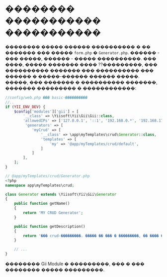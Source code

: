 �������� ����������� �����������
============================

�������� ����� ������ ���������� � �� ������� ��� ����� `form.php` � `Generator.php`.
������ - ��� �����, ������ - ����� ����������. ��� ����, ����� ������� ���� ??���������,
��� ���������� ������� ��� ���������� ��� ������ � �����-������ ������ �����. �����, ���
������� � ���������� �������, ������� ��������� � ������������:

```php
//config/web.php ��� basic-����������
//..
if (YII_ENV_DEV) {
    $config['modules']['gii'] = [
        '__class' => \Yiisoft\Yii\Gii\Gii::class,
        'allowedIPs' => ['127.0.0.1', '::1', '192.168.0.*', '192.168.178.20'],
         'generators' => [
            'myCrud' => [
                '__class' => \app\myTemplates\crud\Generator::class,
                'templates' => [
                    'my' => '@app/myTemplates/crud/default',
                ]
            ]
        ],
    ];
}
```

```php
// @app/myTemplates/crud/Generator.php
<?php
namespace app\myTemplates\crud;

class Generator extends \Yiisoft\Yii\Gii\Generator
{
    public function getName()
    {
        return 'MY CRUD Generator';
    }

    public function getDescription()
    {
        return '��� crud-���������. ����� �� ��� � ���������, �� ���� ���...';
    }

    // ...
}
```

�������� Gii Module � ���������, ��� � ��� �������� ����� ���������.
